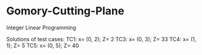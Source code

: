 # Gomory-Cutting-Plane

Integer Linear Programming 

Solutions of test cases:
TC1: x= (0, 2); Z= 2
TC3: x= (0, 3); Z= 33
TC4: x= (1, 1); Z= 5
TC5: x= (0, 5); Z= 40

